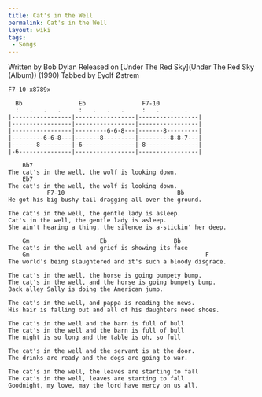 ```yaml
---
title: Cat's in the Well
permalink: Cat's in the Well
layout: wiki
tags:
 - Songs
---
```


Written by Bob Dylan
Released on [Under The Red Sky](Under The Red Sky (Album)) (1990)
Tabbed by Eyolf Østrem

    F7-10 x8789x

      Bb                Eb                F7-10
      :   .   .   .     :   .   .   .     :   .   .   .
    |-----------------|-----------------|-----------------|
    |-----------------|-----------------|-----------------|
    |-----------------|---------6-6-8---|-------8---------|
    |---------6-6-8---|-------8---------|---------8-8-7---|
    |-------8---------|-6---------------|-8---------------|
    |-6---------------|-----------------|-----------------|

        Bb7
    The cat's in the well, the wolf is looking down.
        Eb7
    The cat's in the well, the wolf is looking down.
               F7-10                                Bb
    He got his big bushy tail dragging all over the ground.

    The cat's in the well, the gentle lady is asleep.
    Cat's in the well, the gentle lady is asleep.
    She ain't hearing a thing, the silence is a-stickin' her deep.

        Gm                    Eb                   Bb
    The cat's in the well and grief is showing its face
        Gm                                                  F
    The world's being slaughtered and it's such a bloody disgrace.

    The cat's in the well, the horse is going bumpety bump.
    The cat's in the well, and the horse is going bumpety bump.
    Back alley Sally is doing the American jump.

    The cat's in the well, and pappa is reading the news.
    His hair is falling out and all of his daughters need shoes.

    The cat's in the well and the barn is full of bull
    The cat's in the well and the barn is full of bull
    The night is so long and the table is oh, so full

    The cat's in the well and the servant is at the door.
    The drinks are ready and the dogs are going to war.

    The cat's in the well, the leaves are starting to fall
    The cat's in the well, leaves are starting to fall
    Goodnight, my love, may the lord have mercy on us all.
